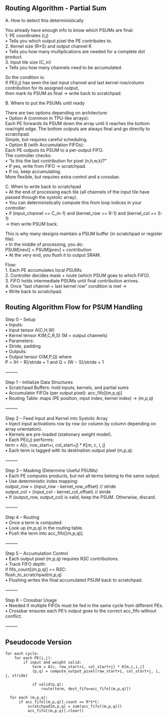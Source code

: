 ## Routing Algorithm - Partial Sum

A. How to detect this deterministically  

You already have enough info to know which PSUMs are final:  
	1.	PE coordinates (i,j)  
	•	Tells you which output pixel the PE contributes to.  
	2.	Kernel size (R×S) and output channel K  
	•	Tells you how many multiplications are needed for a complete dot product.  
	3.	Input tile size (C_in)  
	•	Tells you how many channels need to be accumulated.  

So the condition is:  
  If PE(i,j) has seen the last input channel and last kernel row/column contribution for its assigned output,  
  then mark its PSUM as final → write back to scratchpad.    

B. Where to put the PSUMs until ready    

There are two options depending on architecture:   
	•	Option A (common in TPU-like arrays):  
Each PE forwards its PSUM down the array until it reaches the bottom row/right edge. The bottom outputs are always final and go directly to scratchpad.  
Simple, but requires careful scheduling.  
	•	Option B (with Accumulation FIFOs):  
Each PE outputs its PSUM to a per-output FIFO.  
The controller checks:     
	•	“Is this the last contribution for pixel (n,h,w,k)?”  
	•	If yes, write from FIFO → scratchpad.  
	•	If no, keep accumulating.  
More flexible, but requires extra control and a crossbar.  

C. When to write back to scratchpad  
	•	At the end of processing each tile (all channels of the input tile have passed through the systolic array).  
	•	You can deterministically compute this from loop indices in your controller:  
	•	if (input_channel == C_in-1) and (kernel_row == R-1) and (kernel_col == S-1)  
→ then write PSUM back.  

This is why many designs maintain a PSUM buffer (in scratchpad or register file):  
	•	In the middle of processing, you do:  
PSUM[next] = PSUM[prev] + contribution  
	•	At the very end, you flush it to output SRAM.  

Flow:  
	1.	Each PE accumulates local PSUMs.  
	2.	Controller decides mask + route (which PSUM goes to which FIFO).  
	3.	FIFO holds intermediate PSUMs until final contribution arrives.  
	4.	Once “last channel + last kernel row” condition is met →  
	•	Write back to scratchpad.  





## Routing Algorithm Flow for PSUM Handling

Step 0 – Setup  
	•	Inputs:  
    	•	Input tensor A(C,H,W)  
    	•	Kernel tensor K(M,C,R,S) (M = output channels)  
	•	Parameters:  
  	•	Stride, padding  
	•	Outputs:  
  	•	Output tensor O(M,P,Q) where  
  P = (H − R)/stride + 1 and Q = (W − S)/stride + 1  

⸻

Step 1 – Initialize Data Structures  
	•	Scratchpad Buffers: hold inputs, kernels, and partial sums  
	•	Accumulator FIFOs (per output pixel): acc_fifo[(m,p,q)]  
	•	Routing Table: maps (PE position, input index, kernel index) → (m,p,q)  

⸻

Step 2 – Feed Input and Kernel into Systolic Array  
	•	Inject input activations row by row (or column by column depending on array orientation).  
	•	Kernels are pre-loaded (stationary weight model).  
	•	Each PE(i,j) performs:  
 term = A[c, row_start+i, col_start+j] * K[m, c, i, j]  
 	•	Each term is tagged with its destination output pixel (m,p,q).  

⸻

Step 3 – Masking (Determine Useful PSUMs)  
	•	Each PE computes products, but not all terms belong to the same output.  
	•	Use deterministic index mapping:  
  output_row = (input_row - kernel_row_offset) // stride  
  output_col = (input_col - kernel_col_offset) // stride  
	•	If (output_row, output_col) is valid, keep the PSUM. Otherwise, discard.  

⸻

Step 4 – Routing  
	•	Once a term is computed:  
	•	Look up (m,p,q) in the routing table.  
	•	Push the term into acc_fifo[(m,p,q)].  

⸻

Step 5 – Accumulation Control  
	•	Each output pixel (m,p,q) requires R*S*C contributions.  
	•	Track FIFO depth:  
   if fifo_count[(m,p,q)] == R*S*C:  
      flush_to_scratchpad(m,p,q)  
  	•	Flushing writes the final accumulated PSUM back to scratchpad.  

⸻

Step 6 – Crossbar Usage  
	•	Needed if multiple FIFOs must be fed in the same cycle from different PEs.  
	•	Crossbar ensures each PE’s output goes to the correct acc_fifo without conflict.  

⸻

## Pseudocode Version
    for each cycle:
        for each PE(i,j):
            if input and weight valid:
                term = A[c, row_start+i, col_start+j] * K[m,c,i,j]
                (p,q) = compute_output_pixel(row_start+i, col_start+j, i, j, stride)
                
                if valid(p,q):
                    route(term, dest_fifo=acc_fifo[(m,p,q)])
                
      for each (m,p,q):
          if acc_fifo[(m,p,q)].count == R*S*C:
              scratchpad[m,p,q] = sum(acc_fifo[(m,p,q)])
              acc_fifo[(m,p,q)].clear()
